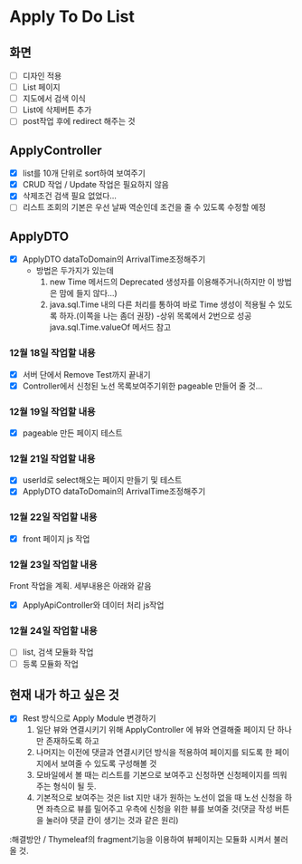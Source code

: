 # **Apply To Do List**

## 화면

- [ ] 디자인 적용
- [ ] List 페이지
- [ ] 지도에서 검색 이식
- [ ] List에 삭제버튼 추가
- [ ] post작업 후에 redirect 해주는 것

## ApplyController

- [x] list를 10개 단위로 sort하여 보여주기
- [x] CRUD 작업 / Update 작업은 필요하지 않음
- [X] 삭제조건 검색 필요 없었다...
- [ ] 리스트 조회의 기본은 우선 날짜 역순인데 조건을 줄 수 있도록 수정할 예정

## ApplyDTO

-[X] ApplyDTO dataToDomain의 ArrivalTime조정해주기
    - 방법은 두가지가 있는데
        1. new Time 메서드의 Deprecated 생성자를 이용해주거나(하지만 이 방법은 맘에 들지 않다...)
        2. java.sql.Time 내의 다른 처리를 통하여 바로 Time 생성이 적용될 수 있도록 하자.(이쪽을 나는 좀더 권장)
    -상위 목록에서 2번으로 성공 java.sql.Time.valueOf 메서드 참고

### 12월 18일 작업할 내용

- [x] 서버 단에서 Remove Test까지 끝내기
- [x] Controller에서 신청된 노선 목록보여주기위한 pageable 만들어 줄 것...

### 12월 19일 작업할 내용

- [x] pageable 만든 페이지 테스트

### 12월 21일 작업할 내용
- [x] userId로 select해오는 페이지 만들기 및 테스트
- [X] ApplyDTO dataToDomain의 ArrivalTime조정해주기

### 12월 22일 작업할 내용
- [X] front 페이지 js 작업 

### 12월 23일 작업할 내용
Front 작업을 계획. 세부내용은 아래와 같음
- [X] ApplyApiController와 데이터 처리 js작업

### 12월 24일 작업할 내용
- [ ] list, 검색 모듈화 작업 
- [ ] 등록 모듈화 작업

## 현재 내가 하고 싶은 것

- [X] Rest 방식으로 Apply Module 변경하기
    1. 일단 뷰와 연결시키기 위해 ApplyController 에 뷰와 연결해줄 페이지 단 하나만 존재하도록 하고
    2. 나머지는 이전에 댓글과 연결시키던 방식을 적용하여 페이지를 되도록 한 페이지에서 보여줄 수 있도록 구성해볼 것
    3. 모바일에서 볼 때는 리스트를 기본으로 보여주고 신청하면 신청페이지를 띄워주는 형식이 될 듯. 
    4. 기본적으로 보여주는 것은 list 지만 내가 원하는 노선이 없을 때 노선 신청을 하면 좌측으로 뷰를 밀어주고 
       우측에 신청을 위한 뷰를 보여줄 것(댓글 작성 버튼을 눌러야 댓글 칸이 생기는 것과 같은 원리)
       
:해결방안 / Thymeleaf의 fragment기능을 이용하여 뷰페이지는 모듈화 시켜서 불러올 것. 